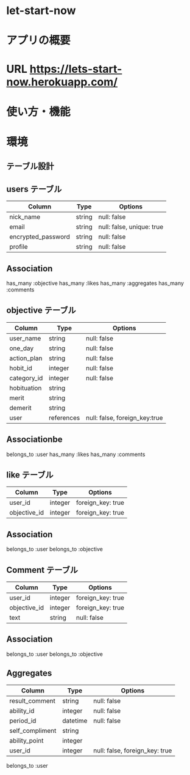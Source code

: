 # let-start-now

# アプリの概要


# URL https://lets-start-now.herokuapp.com/

# 使い方・機能


# 環境




## テーブル設計


## users テーブル


| Column              | Type   | Options                     |
| ------------------- | ------ | ----------------------------|
| nick_name           | string | null: false                 | 
| email               | string | null: false, unique: true   | 
| encrypted_password  | string | null: false                 | 
| profile             | string | null: false                 |


##  Association
has_many   :objective 
has_many   :likes
has_many   :aggregates
has_many   :comments



##  objective テーブル


| Column              | Type       | Options                        |
| ------------------- | ---------- | ------------------------------ |
| user_name           | string     | null: false                    | 
| one_day             | string     | null: false                    |
| action_plan         | string     | null: false                    | 
| hobit_id            | integer    | null: false                    | 
| category_id         | integer    | null: false                    |
| hobituation         | string     |                                |
| merit               | string     |                                |
| demerit             | string     |                                |
| user                | references | null: false, foreign_key:true  |


##  Associationbe

belongs_to :user
has_many   :likes
has_many   :comments


##  like  テーブル


| Column          | Type        | Options             |
| --------------- | ----------- | ------------------- |
| user_id         |  integer    |  foreign_key: true  |
| objective_id    |  integer    |  foreign_key: true  |


##  Association
belongs_to :user
belongs_to :objective


##  Comment テーブル

| Column         | Type         | Options             |
|----------------| -------------|---------------------|
| user_id        |  integer     | foreign_key: true   |
| objective_id   |  integer     | foreign_key: true   |
| text           |  string      | null: false         | 

## Association

belongs_to :user
belongs_to :objective




## Aggregates

| Column            | Type        | Options                        |
| ---------------   | ----------- | ------------------------------ |
| result_comment    |  string     | null: false                    |
| ability_id        |  integer    | null: false                    |
| period_id         |  datetime    | null: false                    |
| self_compliment   |  string     |                                |
| ability_point     |  integer    |                                |
| user_id           |  integer    | null: false, foreign_key: true |

 belongs_to :user
 
